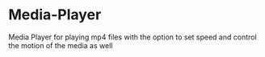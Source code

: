 # Media-Player
Media Player for playing mp4 files with the option to set speed and control the motion of the media as well
